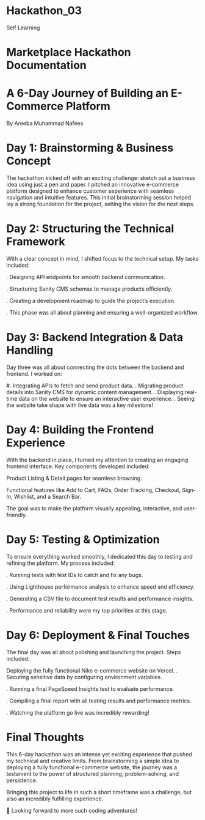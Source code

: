 # Hackathon_03
Self Learning
# Marketplace Hackathon Documentation

# A 6-Day Journey of Building an E-Commerce Platform

By Areeba Muhammad Nafees

# Day 1: Brainstorming & Business Concept

The hackathon kicked off with an exciting challenge:
sketch out a business idea using just a pen and paper. I pitched an innovative e-commerce platform designed to enhance customer experience with seamless navigation and intuitive features. This initial brainstorming session helped lay a strong foundation for the project, setting the vision for the next steps.

# Day 2: Structuring the Technical Framework
With a clear concept in mind, I shifted focus to the technical setup. My tasks included:

. Designing API endpoints for smooth backend communication.

. Structuring Sanity CMS schemas to manage products efficiently.

. Creating a development roadmap to guide the project’s execution.

. This phase was all about planning and ensuring a well-organized workflow.

# Day 3: Backend Integration & Data Handling
Day three was all about connecting the dots between the backend and frontend. I worked on:

#. Integrating APIs to fetch and send product data.
. Migrating product details into Sanity CMS for dynamic content management.
. Displaying real-time data on the website to ensure an interactive user experience.
. Seeing the website take shape with live data was a key milestone!

# Day 4: Building the Frontend Experience
With the backend in place, I turned my attention to creating an engaging frontend interface. Key components developed included:

Product Listing & Detail pages for seamless browsing.

Functional features like Add to Cart, FAQs, Order Tracking, Checkout, Sign-In, Wishlist, and a Search Bar.

The goal was to make the platform visually appealing, interactive, and user-friendly.

# Day 5: Testing & Optimization
To ensure everything worked smoothly, I dedicated this day to testing and refining the platform. My process included:

. Running tests with test IDs to catch and fix any bugs.

. Using Lighthouse performance analysis to enhance speed and efficiency.

. Generating a CSV file to document test results and performance insights.

. Performance and reliability were my top priorities at this stage.

# Day 6: Deployment & Final Touches
The final day was all about polishing and launching the project. Steps included:

Deploying the fully functional Nike e-commerce website on Vercel.
. Securing sensitive data by configuring environment variables.

. Running a final PageSpeed Insights test to evaluate performance.

. Compiling a final report with all testing results and performance metrics.

. Watching the platform go live was incredibly rewarding!

# Final Thoughts
This 6-day hackathon was an intense yet exciting experience that pushed my technical and creative limits. From brainstorming a simple idea to deploying a fully functional e-commerce website, the journey was a testament to the power of structured planning, problem-solving, and persistence.

Bringing this project to life in such a short timeframe was a challenge, but also an incredibly fulfilling experience.

🚀 Looking forward to more such coding adventures!

